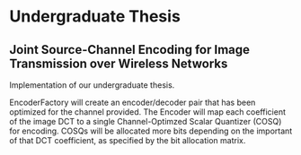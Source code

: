 # Undergraduate Thesis
## Joint Source-Channel Encoding for Image Transmission over Wireless Networks

Implementation of our undergraduate thesis. 

EncoderFactory will create an encoder/decoder pair that has been optimized for the channel provided. The Encoder will map each coefficient of the image DCT to a single Channel-Optimzed Scalar Quantizer (COSQ) for encoding. COSQs will be allocated more bits depending on the important of that DCT coefficient, as specified by the bit allocation matrix.

